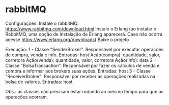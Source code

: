 # rabbitMQ
Configurações:
Instale o rabbitMQ. https://www.rabbitmq.com/download.html
Instale o Erlang (ao instalar o RabbitMQ, uma opção de instalação de Erlang aparecerá. Caso não ocorra acesse https://www.erlang.org/downloads)
Baixe o projeto

Execução:
1 - Classe "SenderBroker". Responsável por executar operações de compra, venda e info.
    Entradas: host
              Ação(compra): quantidade, valor, corretora
              Ação(venda): quantidade, valor, corretora
              Ação(info): data
2 - Classe "BolsaTransaction". Responsável por fazer os cálculos de venda e compra e informar aos brokers suas ações.
    Entradas: host
3 - Classe "ReceiverBroker". Responsável por receber as operações realizadas na bolsa de valores.
    Entradas: host

Obs.: as classes não precisam estar rodando ao mesmo tempo para que as operações ocorram.
